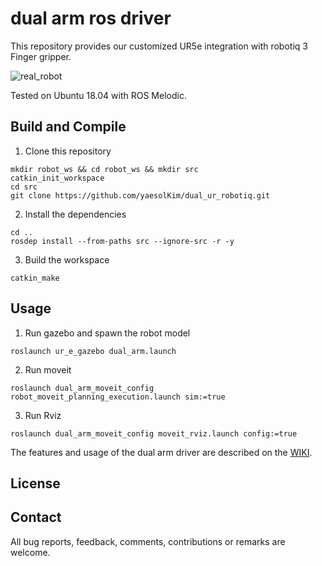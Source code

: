 # dual arm ros driver

This repository provides our customized UR5e integration with robotiq 3 Finger gripper.  

![real_robot](https://user-images.githubusercontent.com/6389003/141102453-e75c4ded-fe8f-4a26-9d55-d97c1e357f7d.JPG)

Tested on Ubuntu 18.04 with ROS Melodic.

## Build and Compile
1. Clone this repository
```
mkdir robot_ws && cd robot_ws && mkdir src
catkin_init_workspace
cd src
git clone https://github.com/yaesolKim/dual_ur_robotiq.git
```

2. Install the dependencies
```
cd ..
rosdep install --from-paths src --ignore-src -r -y
```

3. Build the workspace
```
catkin_make
```


## Usage
1. Run gazebo and spawn the robot model   
```
roslaunch ur_e_gazebo dual_arm.launch
```
2. Run moveit   
```
roslaunch dual_arm_moveit_config robot_moveit_planning_execution.launch sim:=true
```
3. Run Rviz   
```
roslaunch dual_arm_moveit_config moveit_rviz.launch config:=true
```   

The features and usage of the dual arm driver are described on the [WIKI](https://github.com/yaesolKim/dual_ur5e/wiki).   


## License

## Contact

All bug reports, feedback, comments, contributions or remarks are welcome.
